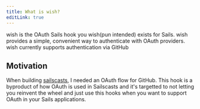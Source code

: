 ```yaml
---
title: What is wish?
editLink: true
---
```


wish is the OAuth Sails hook you wish(pun intended) exists for Sails. wish provides a simple, convenient way to authenticate with OAuth providers. wish currently supports authentication via GitHub

## Motivation
When building [sailscasts](https://sailscasts.com), I needed an OAuth flow for GitHub. This hook is a byproduct of how OAuth is used in Sailscasts and it's targetted to not letting you reinvent the wheel and just use this hooks when you want to support OAuth in your Sails applications.
